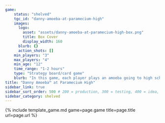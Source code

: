 ```yaml
---
game:
    status: "shelved"
    tgc_id: "danny-amoeba-at-paramecium-high"
    images:
      logo:
        asset: "assets/danny-amoeba-at-paramecium-high-box.png"
        title: Box Cover
        display_width: 160
      blurb: {}
      action_shots: []
    min_players: "3"
    max_players: "4"
    min_age: "12"
    time_range: "1-2 hours"
    type: "Strategy board/card game"
    blurb: "In this game, each player plays an amoeba going to high school at Paramecium High.  In order to succeed, you need to keep up both your academic gradeas as well as your social standing - and hope you don't fall too far behind during summer vacation!"
title: "Danny Amoeba™ at Paramecium High"
sidebar_link: true
sidebar_sort_order: 500 # 200 = production, 300 = testing, 400 = idea, 500 = shelved
sidebar_category: shelved
---
```

{% include template_game.md game=page.game title=page.title url=page.url %}
